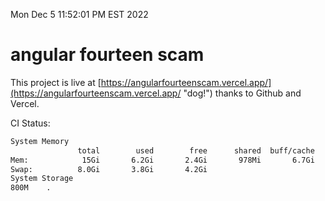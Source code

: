 Mon Dec  5 11:52:01 PM EST 2022

# angular fourteen scam


This project is live at [https://angularfourteenscam.vercel.app/](https://angularfourteenscam.vercel.app/ "dog!") thanks to Github and Vercel.

CI Status: 

```bash
System Memory
               total        used        free      shared  buff/cache   available
Mem:            15Gi       6.2Gi       2.4Gi       978Mi       6.7Gi       7.7Gi
Swap:          8.0Gi       3.8Gi       4.2Gi
System Storage
800M	.
```
